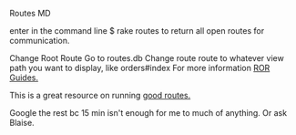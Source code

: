 Routes MD

enter in the command line $ rake routes to return all open routes for communication.

Change Root Route
Go to routes.db
Change route route to whatever view path you want to display, like orders#index
For more information [ROR Guides.](http://guides.rubyonrails.org/routing.html)

This is a great resource on running [good routes.](http://www.theodinproject.com/ruby-on-rails/routing)


Google the rest bc 15 min isn't enough for me to much of anything.
Or ask Blaise.
